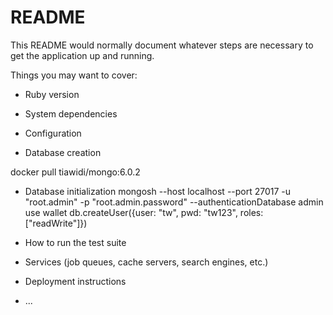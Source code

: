 # README

This README would normally document whatever steps are necessary to get the
application up and running.

Things you may want to cover:

* Ruby version

* System dependencies

* Configuration

* Database creation

docker pull tiawidi/mongo:6.0.2

* Database initialization
mongosh --host localhost --port 27017 -u "root.admin" -p "root.admin.password" --authenticationDatabase admin
use wallet
db.createUser({user: "tw", pwd: "tw123", roles: ["readWrite"]})

* How to run the test suite

* Services (job queues, cache servers, search engines, etc.)

* Deployment instructions

* ...
